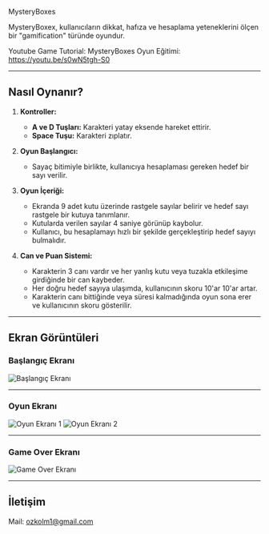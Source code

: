 MysteryBoxes

MysteryBoxex, kullanıcıların dikkat, hafıza ve hesaplama yeteneklerini ölçen bir "gamification" türünde oyundur.

Youtube Game Tutorial: MysteryBoxes Oyun Eğitimi: https://youtu.be/s0wN5tgh-S0

---

## Nasıl Oynanır?

1. **Kontroller:**
   - **A ve D Tuşları:** Karakteri yatay eksende hareket ettirir.
   - **Space Tuşu:** Karakteri zıplatır.

2. **Oyun Başlangıcı:**
   - Sayaç bitimiyle birlikte, kullanıcıya hesaplaması gereken hedef bir sayı verilir.

3. **Oyun İçeriği:**
   - Ekranda 9 adet kutu üzerinde rastgele sayılar belirir ve hedef sayı rastgele bir kutuya tanımlanır.
   - Kutularda verilen sayılar 4 saniye görünüp kaybolur.
   - Kullanıcı, bu hesaplamayı hızlı bir şekilde gerçekleştirip hedef sayıyı bulmalıdır.

4. **Can ve Puan Sistemi:**
   - Karakterin 3 canı vardır ve her yanlış kutu veya tuzakla etkileşime girdiğinde bir can kaybeder.
   - Her doğru hedef sayıya ulaşımda, kullanıcının skoru 10'ar 10'ar artar.
   - Karakterin canı bittiğinde veya süresi kalmadığında oyun sona erer ve kullanıcının skoru gösterilir.

---

## Ekran Görüntüleri

### Başlangıç Ekranı
![Başlangıç Ekranı](https://github.com/muratozkol/Gamification/assets/72967829/77d3b745-d0e1-4414-aff4-cbd850b7fdd4)

---

### Oyun Ekranı
![Oyun Ekranı 1](https://github.com/muratozkol/Gamification/assets/72967829/86ff0e39-07ca-4110-a5c3-40a5f2359695)
![Oyun Ekranı 2](https://github.com/muratozkol/Gamification/assets/72967829/5123e422-2479-4d4a-a0c0-50dd79c00033)

---

### Game Over Ekranı
![Game Over Ekranı](https://github.com/muratozkol/Gamification/assets/72967829/bddfbbe3-5ae7-4ef7-8032-028a8ccceacc)

---

## İletişim

Mail: ozkolm1@gmail.com
